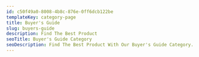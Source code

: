 ```yaml
---
id: c50f49a0-8008-4b8c-876e-0ff6dcb122be
templateKey: category-page
title: Buyer's Guide
slug: buyers-guide
description: Find The Best Product
seoTitle: Buyer's Guide Category
seoDescription: Find The Best Product With Our Buyer's Guide Category.
---
```

